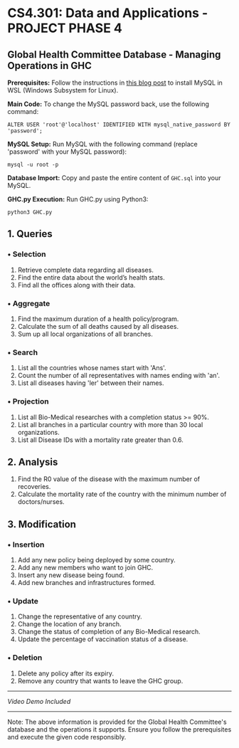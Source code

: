 # CS4.301: Data and Applications - PROJECT PHASE 4

## Global Health Committee Database - Managing Operations in GHC

**Prerequisites:** Follow the instructions in [this blog post](https://blog.rajnath.dev/mysql/) to install MySQL in WSL (Windows Subsystem for Linux).

**Main Code:** To change the MySQL password back, use the following command:
```
ALTER USER 'root'@'localhost' IDENTIFIED WITH mysql_native_password BY 'password';
```

**MySQL Setup:** Run MySQL with the following command (replace 'password' with your MySQL password):
```
mysql -u root -p
```

**Database Import:** Copy and paste the entire content of `GHC.sql` into your MySQL.

**GHC.py Execution:** Run GHC.py using Python3:
```
python3 GHC.py
```

## 1. Queries
### • Selection
1. Retrieve complete data regarding all diseases.
2. Find the entire data about the world’s health stats.
3. Find all the offices along with their data.

### • Aggregate
1. Find the maximum duration of a health policy/program.
2. Calculate the sum of all deaths caused by all diseases.
3. Sum up all local organizations of all branches.

### • Search
1. List all the countries whose names start with 'Ans'.
2. Count the number of all representatives with names ending with 'an'.
3. List all diseases having 'ler' between their names.

### • Projection
1. List all Bio-Medical researches with a completion status >= 90%.
2. List all branches in a particular country with more than 30 local organizations.
3. List all Disease IDs with a mortality rate greater than 0.6.

## 2. Analysis
1. Find the R0 value of the disease with the maximum number of recoveries.
2. Calculate the mortality rate of the country with the minimum number of doctors/nurses.

## 3. Modification
### • Insertion
1. Add any new policy being deployed by some country.
2. Add any new members who want to join GHC.
3. Insert any new disease being found.
4. Add new branches and infrastructures formed.

### • Update
1. Change the representative of any country.
2. Change the location of any branch.
3. Change the status of completion of any Bio-Medical research.
4. Update the percentage of vaccination status of a disease.

### • Deletion
1. Delete any policy after its expiry.
2. Remove any country that wants to leave the GHC group.

---

*Video Demo Included*

---


Note: The above information is provided for the Global Health Committee's database and the operations it supports. Ensure you follow the prerequisites and execute the given code responsibly.
